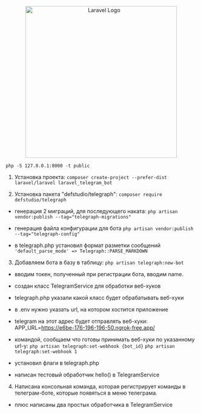 <p align="center"><a href="https://laravel.com" target="_blank"><img src="https://raw.githubusercontent.com/laravel/art/master/logo-lockup/5%20SVG/2%20CMYK/1%20Full%20Color/laravel-logolockup-cmyk-red.svg" width="400" alt="Laravel Logo"></a></p>

`php -S 127.0.0.1:8000 -t public`

1. Установка проекта: `composer create-project --prefer-dist laravel/laravel laravel_telegram_bot`

2. Установка пакета "defstudio/telegraph":
`composer require defstudio/telegraph`

- генерация 2 миграций, для последующего наката:
`php artisan vendor:publish --tag="telegraph-migrations"`

- генерация файла конфигурации для бота
`php artisan vendor:publish --tag="telegraph-config"`

- в telegraph.php установил формат разметки сообщений 
`'default_parse_mode' => Telegraph::PARSE_MARKDOWN`

3. Добавляем бота в базу в таблицу:
`php artisan telegraph:new-bot`
- вводим токен, полученный при регистрации бота, вводим name.

- создан класс TelegramService для обработки веб-хуков
- telegraph.php указали какой класс будет обрабатывать веб-хуки

- в .env нужно указать url, на котором хостится приложение
- telegram на этот адрес будет отправлять веб-хуки:
APP_URL=https://e6be-176-196-196-50.ngrok-free.app/
- командой, сообщаем что готовы принимать веб-хуки по указанному url-у:
`php artisan telegraph:set-webhook {bot_id}`
`php artisan telegraph:set-webhook 1`

- установил флаги в telegraph.php

- написан тестовый обработчик hello() в TelegramService

4. Написана консольная команда, которая регистрирует команды в телеграм-боте, которые появяться в меню телеграма.
- плюс написаны два простых обработчика в TelegramService

